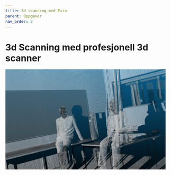 ```yaml
---
title: 3d scanning med Faro
parent: Oppgaver
nav_order: 2
---
```

# 3d Scanning med profesjonell 3d scanner
![](../bilder/punktsky.png)
